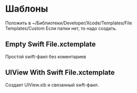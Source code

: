 # Шаблоны

Положить в ~/Библиотеки/Developer/Xcode/Templates/File Templates/Custom
Если папки нет, то надо создать.

## Empty Swift File.xctemplate
Простой swift-фаил без коментариев

## UIView With Swift File.xctemplate
Создает UIView.xib и связанный swft-фаил. 
